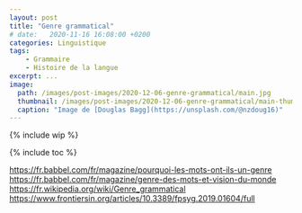 ```yaml
---
layout: post
title: "Genre grammatical"
# date:   2020-11-16 16:08:00 +0200
categories: Linguistique
tags:
    - Grammaire
    - Histoire de la langue
excerpt: ...
image:
  path: /images/post-images/2020-12-06-genre-grammatical/main.jpg
  thumbnail: /images/post-images/2020-12-06-genre-grammatical/main-thumb-flat.jpg
  caption: "Image de [Douglas Bagg](https://unsplash.com/@nzdoug16)"
---
```


{% include wip %}

{% include toc %}

https://fr.babbel.com/fr/magazine/pourquoi-les-mots-ont-ils-un-genre
https://fr.babbel.com/fr/magazine/genre-des-mots-et-vision-du-monde
https://fr.wikipedia.org/wiki/Genre_grammatical
https://www.frontiersin.org/articles/10.3389/fpsyg.2019.01604/full
